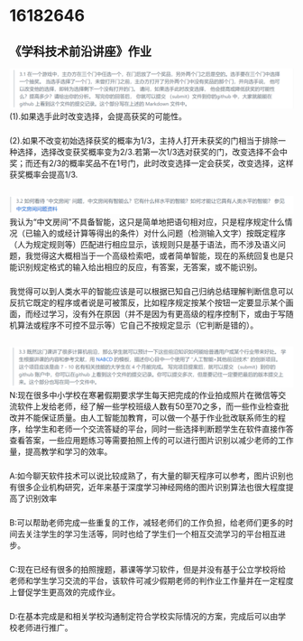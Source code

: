 16182646
========
《学科技术前沿讲座》作业
-------------
![](https://github.com/hhjiayou/16182646.md/blob/master/360%E6%88%AA%E5%9B%BE175601318378124.png)
(1).如果选手此时改变选择，会提高获奖的可能性。
###
(2).如果不改变初始选择获奖的概率为1/3，主持人打开未获奖的门相当于排除一种选择，选择改变获奖概率变为2/3.若第一次1/3选对获奖的门，改变选择不会中奖；而还有2/3的概率奖品不在1号门，此时改变选择一定会获奖，改变选择，这样获奖概率会提高1/3.
##

![](https://github.com/hhjiayou/16182646.md/blob/master/360%E6%88%AA%E5%9B%BE18180714758574.png)
 我认为“中文房间”不具备智能，这只是简单地把语句相对应，只是程序规定什么情况（已输入的或经计算等得出的条件）对什么问题（检测输入文字）按既定程序（人为规定规则等）匹配进行相应显示，该规则只是基于语法，而不涉及语义问题，我觉得这大概相当于一个高级检索吧，或者简单智能，现在的系统回复也是只能识别规定格式的输入给出相应的反应，有答案，无答案，或不能识别。
 ###
 我觉得可以到人类水平的智能应该是可以根据已知自己归纳总结理解判断信息可以反抗它既定的程序或者说是可被策反，比如程序规定按某个按钮一定要显示某个画面，而经过学习，没有外在原因（并不是因为有更高级的程序控制下，或由于写随机算法或程序不可控不显示等）它自己不按规定显示（它判断是错的）。
##

![](https://github.com/hhjiayou/16182646.md/blob/master/360%E6%88%AA%E5%9B%BE17790415284918.png)
N:现在很多中小学校在寒暑假期要求学生每天把完成的作业拍成照片在微信等交流软件上发给老师，经了解一些学校班级人数有50至70之多，而一些作业检查批改并不能保证质量。由人工智能加教育，可以做一个基于作业批改联系师生的程序，给学生和老师一个交流答疑的平台，同时一些选择判断题学生在软件直接作答查看答案，一些应用题练习等需要拍照上传的可以进行图片识别以减少老师的工作量，提高教学和学习的效率。
###
A:如今聊天软件技术可以说比较成熟了，有大量的聊天程序可以参考，图片识别也有很多企业机构研究，近年来基于深度学习神经网络的图片识别算法也很大程度提高了识别效率
###
B:可以帮助老师完成一些重复的工作，减轻老师们的工作负担，给老师们更多的时间去关注学生的学习生活等，同时也给了学生们一个相互交流学习的平台相互进步。
###
C:现在已经有很多的拍照搜题，慕课等学习软件，但是并没有基于公立学校将给老师和学生学习交流的平台，该软件可减少假期老师的判作业工作量并在一定程度上督促学生更高效的完成作业。
###
D:在基本完成是和相关学校沟通制定符合学校实际情况的方案，完成后可以由学校老师进行推广。
###

